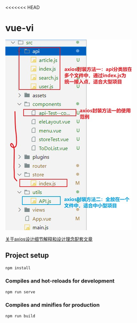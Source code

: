 <<<<<<< HEAD
# vue-vi
![](https://github.com/yueran-z/axios-encapsulation/blob/master/4.jpg?raw=true)

[关于axios设计细节解释和设计理念配套文章](https://juejin.cn/post/7104101906611437576)
## Project setup
```
npm install
```

### Compiles and hot-reloads for development
```
npm run serve
```

### Compiles and minifies for production
```
npm run build
```


